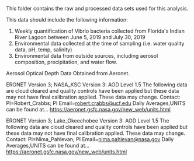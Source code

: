 This folder contains the raw and processed data sets used for this analysis. 

This data should include the following information: 
1. Weekly quantification of Vibrio bacteria collected from Florida's Indian River Lagoon between June 5, 2019 and July 30, 2019
2. Environmental data collected at the time of sampling (i.e. water quality data, pH, temp, salinity)
3. Environmental data from outside sources, including aerosol composition, precipitation, and water flow. 


Aerosol Optical Depth Data Obtained from Aeronet. 

ERONET Version 3; 
NASA_KSC
Version 3: AOD Level 1.5
The following data are cloud cleared and quality controls have been applied but these data may not have final calibration applied.  These data may change.
Contact: PI=Robert_Crabbs; PI Email=robert.crabbs@ucf.edu
Daily Averages,UNITS can be found at... https://aeronet.gsfc.nasa.gov/new_web/units.html


ERONET Version 3; 
Lake_Okeechobee
Version 3: AOD Level 1.5
The following data are cloud cleared and quality controls have been applied but these data may not have final calibration applied.  These data may change.
Contact: PI=Nima_Pahlevan; PI Email=nima.pahlevan@nasa.gov
Daily Averages,UNITS can be found at... https://aeronet.gsfc.nasa.gov/new_web/units.html